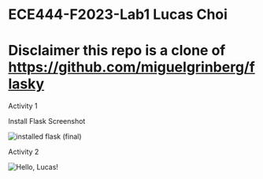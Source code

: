 # ECE444-F2023-Lab1 Lucas Choi

# Disclaimer this repo is a clone of https://github.com/miguelgrinberg/flasky

Activity 1 

Install Flask Screenshot

![installed flask (final)](https://github.com/lchoi31/ECE444-F2023-Lab1/assets/77515168/6515dfa8-89f8-4fa7-b8d6-e43c082cabc3)

Activity 2

![Hello, Lucas!](https://github.com/lchoi31/ECE444-F2023-Lab1/assets/77515168/b06e3854-25d0-44c2-8c67-25bd7ce21f5a)
